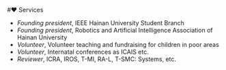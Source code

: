 #❤️ Services
- *Founding president*, IEEE Hainan University Student Branch
- *Founding president*, Robotics and Artificial Intelligence Association of Hainan University
- *Volunteer*, Volunteer teaching and fundraising for children in poor areas
- *Volunteer*, Internatal conferences as ICAIS etc.
- *Reviewer*, ICRA, IROS, T-MI, RA-L, T-SMC: Systems, etc.
